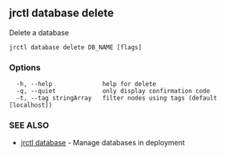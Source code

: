 ## jrctl database delete

Delete a database

```
jrctl database delete DB_NAME [flags]
```

### Options

```
  -h, --help              help for delete
  -q, --quiet             only display confirmation code
  -t, --tag stringArray   filter nodes using tags (default [localhost])
```

### SEE ALSO

* [jrctl database](jrctl_database.md)	 - Manage databases in deployment

